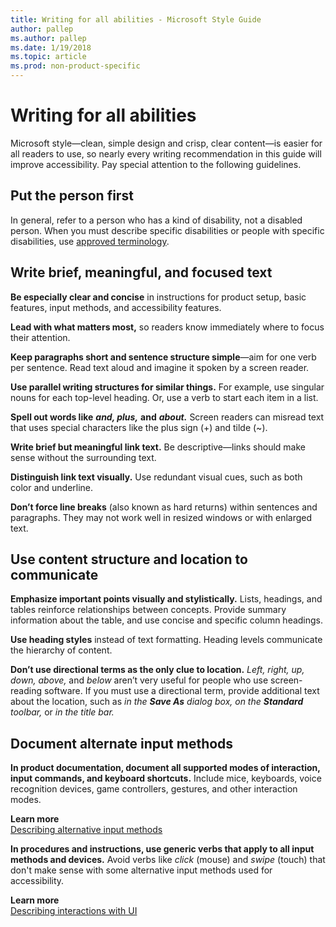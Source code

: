 ```yaml
---
title: Writing for all abilities - Microsoft Style Guide
author: pallep
ms.author: pallep
ms.date: 1/19/2018
ms.topic: article
ms.prod: non-product-specific
---
```


# Writing for all abilities

Microsoft
style—clean, simple design and crisp, clear content—is easier
for all readers to use, so nearly every writing recommendation in
this guide will improve accessibility. Pay special attention to the
following guidelines. 

## Put the person first

In
general, refer to a person who has a kind of disability, not a
disabled person. When you must describe specific disabilities
or people with specific disabilities, use [approved terminology](/style-guide/a-z-word-list-term-collections/term-collections/accessibility-terms "Accessibility term collection"). 

## Write brief, meaningful, and focused text

**Be especially clear and concise** in instructions for product setup, basic features, input methods, and accessibility features. 

**Lead with what matters most,** so readers know immediately where to focus their attention. 

**Keep paragraphs short and sentence structure simple**—aim for one verb per sentence. Read text aloud and imagine it spoken by a screen reader. 

**Use parallel writing structures for similar things.** For example, use singular nouns for each top-level heading. Or, use a verb to start each item in a list.

**Spell out words like** ***and, plus,*** **and** ***about.*** Screen readers can misread text that uses special characters like the plus sign (+) and tilde (~). 

**Write brief but meaningful link text.** Be descriptive—links should make sense without the surrounding text. 

**Distinguish link text visually.** Use redundant visual cues, such as both color and underline. 

**Don’t force line breaks** (also known as hard returns) within sentences and paragraphs. They may not work well in resized windows or with enlarged text.

## Use content structure and location to communicate

**Emphasize important points visually and stylistically.** Lists,
headings, and tables reinforce relationships between
concepts. Provide summary information about the table, and use
concise and specific column headings.

**Use heading styles** instead of text formatting. Heading levels communicate the hierarchy of content.

**Don’t use directional terms as the only clue to location.** *Left, right, up, down, above,* and *below*
aren’t very useful for people who use screen-reading software. If
you must use a directional term, provide additional text
about the location, such as *in the* ***Save As*** *dialog box, on the* ***Standard*** *toolbar,* or *in the title bar.* 

## Document alternate input methods

**In product documentation, document all supported modes of interaction, input commands, and keyboard shortcuts.** Include mice, keyboards, voice recognition devices, game controllers, gestures, and other interaction modes. 

**Learn more**  
[Describing alternative input methods](/style-guide/procedures-instructions/describing-alternative-input-methods)

**In procedures and instructions, use generic verbs that apply to all input methods and devices.** Avoid verbs like *click* (mouse) and *swipe* (touch) that don't make sense with some alternative input methods used for accessibility. 

**Learn more**  
[Describing interactions with UI](/style-guide/procedures-instructions/describing-interactions-with-ui)
